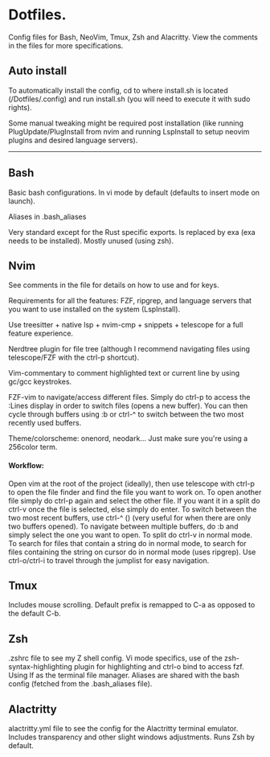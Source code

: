 # Dotfiles.


Config files for Bash, NeoVim, Tmux, Zsh and Alacritty.
View the comments in the files for more specifications.


## Auto install


To automatically install the config, cd to where install.sh is located
(/Dotfiles/.config) and run install.sh (you will need to execute it
with sudo rights).


Some manual tweaking might be required post installation
(like running PlugUpdate/PlugInstall from nvim and running
LspInstall <server name> to setup neovim plugins and desired language servers).


---


## Bash


Basic bash configurations. In vi mode by default (defaults to insert mode on launch).


Aliases in .bash_aliases


Very standard except for the Rust specific exports. ls replaced by exa (exa needs
to be installed). Mostly unused (using zsh).


## Nvim


See comments in the file for details on how to use and for keys.


Requirements for all the features: FZF, ripgrep,
and language servers that you want to use installed on the system (LspInstall).


Use treesitter + native lsp + nvim-cmp + snippets + telescope
for a full feature experience.


Nerdtree plugin for file tree (although I recommend navigating files using telescope/FZF
with the ctrl-p shortcut).


Vim-commentary to comment highlighted text or current line by 
using gc/gcc keystrokes.


FZF-vim to navigate/access different files. Simply do ctrl-p to access the :Lines
display in order to switch files (opens a new buffer). You can then cycle through 
buffers using :b <tab> or ctrl-^ to switch between the two most recently used 
buffers.


Theme/colorscheme: onenord, neodark... Just make sure you're using a 256color term.


#### Workflow:


Open vim at the root of the project (ideally), then use
telescope with ctrl-p to open the file finder and find the file you want to work
on. To open another file simply do
ctrl-p again and select the other file. If you want it in a split do ctrl-v
once the file is selected, else simply do enter. To switch between the two
most recent buffers, use ctrl-^ (<F2>) (very useful for when there are only
two buffers opened). To navigate between multiple buffers, do :b <tab> and 
simply select the one you want to open. To split do ctrl-v in normal mode.
To search for files that contain a string do <leader><space> in normal mode,
to search for files containing the string on cursor do <space> in normal mode
(uses ripgrep). Use ctrl-o/ctrl-i to travel through the jumplist for easy
navigation.


## Tmux


Includes mouse scrolling. Default prefix is remapped to C-a as 
opposed to the default C-b.


## Zsh


.zshrc file to see my Z shell config.
Vi mode specifics, use of the zsh-syntax-highlighting plugin 
for highlighting and ctrl-o bind to access fzf. Using lf
as the terminal file manager. Aliases are
shared with the bash config (fetched from
the .bash_aliases file).


## Alactritty


alactritty.yml file to see the config for the
Alactritty terminal emulator. Includes transparency and 
other slight windows adjustments. Runs Zsh by default.
